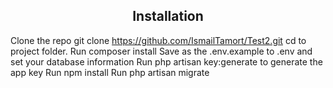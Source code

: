 <h2  align="center" >Installation </h2>

<p  align="center">

Clone the repo git clone https://github.com/IsmailTamort/Test2.git
cd to project folder.
Run composer install
Save as the .env.example to .env and set your database information
Run php artisan key:generate to generate the app key
Run npm install
Run php artisan migrate </p>
















